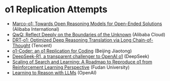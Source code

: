 # o1 Replication Attempts
- [Marco-o1: Towards Open Reasoning Models for Open-Ended Solutions](https://arxiv.org/pdf/2411.14405) (Alibaba International)
- [QwQ: Reflect Deeply on the Boundaries of the Unknown](https://qwenlm.github.io/blog/qwq-32b-preview/) (Alibaba Cloud)
- [DRT-o1: Optimized Deep Reasoning Translation via Long Chain-of-Thought](https://arxiv.org/pdf/2412.17498) (Tencent)
- [o1-Coder: an o1 Replication for Coding](https://arxiv.org/pdf/2412.00154) (Beijing Jiaotong)
- [DeepSeek-R1, a transparent challenger to OpenAI o1](https://www.deeplearning.ai/the-batch/deepseek-r1-a-transparent-challenger-to-openai-o1/) (DeepSeek)
- [Scaling of Search and Learning: A Roadmap to Reproduce o1 from Reinforcement Learning Perspective](https://arxiv.org/pdf/2412.14135) (Fudan University)
- [Learning to Reason with LLMs](https://openai.com/index/learning-to-reason-with-llms/) (OpenAI)
